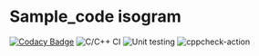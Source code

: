 # Sample_code isogram
[![Codacy Badge](https://app.codacy.com/project/badge/Grade/9e679773349c4478b921a4708d12efe4)](https://www.codacy.com/manual/stepin104773/Sample_code/dashboard?utm_source=github.com&amp;utm_medium=referral&amp;utm_content=stepin104773/Sample_code&amp;utm_campaign=Badge_Grade)
![C/C++ CI](https://github.com/stepin104773/Sample_code/workflows/C/C++%20CI/badge.svg)
![Unit testing](https://github.com/stepin104773/Sample_code/workflows/Unit%20testing/badge.svg)
![cppcheck-action](https://github.com/stepin104773/Sample_code/workflows/cppcheck-action/badge.svg)
